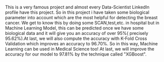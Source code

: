 This is a very famous project and almost every Data-Scientist LinkedIn profile have this project. So in this project i have taken some biological parameter into account which are the most helpful for detecting the breast cancer. We get to know this by doing some SCAN,test,etc. in hospital but in Machine Learning Model, this can be predicted once we have some biological data and it will give you an accuracy of over 95%( precisely 95.62%).At last, we will also compute the accuracy with K-Fold Cross Validation which improves an accuracy to 96.70%. So in this way, Machine Learning can be used in Medical Science too! At last, we will improve the accuracy for our model to 97.81% by the technique called "XGBoost".
